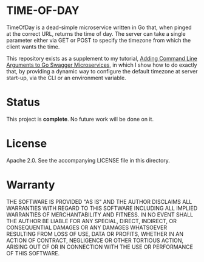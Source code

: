 # TIME-OF-DAY

TimeOfDay is a dead-simple microservice written in Go that, when pinged
at the correct URL, returns the time of day.  The server can take a
single parameter either via GET or POST to specify the timezone from
which the client wants the time.

This repository exists as a supplement to my tutorial,
[Adding Command Line Arguments to Go Swagger Microservices](http://www.elfsternberg.com/2018/03/30/writing-microservice-swagger-part-3-adding-command-line-arguments/),
in which I show how to do exactly that, by providing a dynamic way to
configure the default timezone at server start-up, via the CLI or an
environment variable.

# Status

This project is **complete**.  No future work will be done on it.

# License

Apache 2.0.  See the accompanying LICENSE file in this directory.

# Warranty

THE SOFTWARE IS PROVIDED "AS IS" AND THE AUTHOR DISCLAIMS ALL WARRANTIES
WITH REGARD TO THIS SOFTWARE INCLUDING ALL IMPLIED WARRANTIES OF
MERCHANTABILITY AND FITNESS. IN NO EVENT SHALL THE AUTHOR BE LIABLE FOR
ANY SPECIAL, DIRECT, INDIRECT, OR CONSEQUENTIAL DAMAGES OR ANY DAMAGES
WHATSOEVER RESULTING FROM LOSS OF USE, DATA OR PROFITS, WHETHER IN AN
ACTION OF CONTRACT, NEGLIGENCE OR OTHER TORTIOUS ACTION, ARISING OUT OF OR
IN CONNECTION WITH THE USE OR PERFORMANCE OF THIS SOFTWARE.
